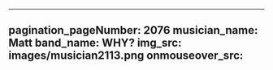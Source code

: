 ------
pagination_pageNumber: 2076
musician_name: Matt
band_name: WHY?
img_src: images/musician2113.png
onmouseover_src: 
------
